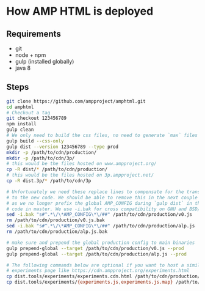 <!---
Copyright 2016 The AMP HTML Authors. All Rights Reserved.

Licensed under the Apache License, Version 2.0 (the "License");
you may not use this file except in compliance with the License.
You may obtain a copy of the License at

      http://www.apache.org/licenses/LICENSE-2.0

Unless required by applicable law or agreed to in writing, software
distributed under the License is distributed on an "AS-IS" BASIS,
WITHOUT WARRANTIES OR CONDITIONS OF ANY KIND, either express or implied.
See the License for the specific language governing permissions and
limitations under the License.
-->

# How AMP HTML is deployed

## Requirements
- git
- node + npm
- gulp (installed globally)
- java 8

## Steps
```bash
git clone https://github.com/ampproject/amphtml.git
cd amphtml
# Checkout a tag
git checkout 123456789
npm install
gulp clean
# We only need to build the css files, no need to generate `max` files
gulp build --css-only
gulp dist --version 123456789 --type prod
mkdir -p /path/to/cdn/production/
mkdir -p /path/to/cdn/3p/
# this would be the files hosted on www.ampproject.org/
cp -R dist/* /path/to/cdn/production/
# this would be the files hosted on 3p.ampproject.net/
cp -R dist.3p/* /path/to/cdn/3p

# Unfortunately we need these replace lines to compensate for the transition
# to the new code. We should be able to remove this in the next couple of weeks
# as we no longer prefix the global AMP_CONFIG during `gulp dist` in the latest
# code in master. We use -i.bak for cross compatibility on GNU and BSD/Mac.
sed -i.bak "s#^.*\/\*AMP_CONFIG\*\/##" /path/to/cdn/production/v0.js
rm /path/to/cdn/production/v0.js.bak
sed -i.bak "s#^.*\/\*AMP_CONFIG\*\/##" /path/to/cdn/production/alp.js
rm /path/to/cdn/production/alp.js.bak

# make sure and prepend the global production config to main binaries
gulp prepend-global --target /path/to/cdn/production/v0.js --prod
gulp prepend-global --target /path/to/cdn/production/alp.js --prod

# The following commands below are optional if you want to host a similar
# experiments page like https://cdn.ampproject.org/experiments.html
cp dist.tools/experiments/experiments.cdn.html /path/to/cdn/production/experiments.html
cp dist.tools/experiments/{experiments.js,experiments.js.map} /path/to/cdn/production/v0/
```
